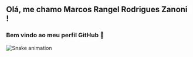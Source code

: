 ## Olá, me chamo Marcos Rangel Rodrigues Zanoni !


### Bem vindo ao meu perfil GitHub 👋

<!--
**MarcosRangelRZanoni/MarcosRangelRZanoni** is a ✨ _special_ ✨ repository because its `README.md` (this file) appears on your GitHub profile.

Here are some ideas to get you started:

- 🔭 I’m currently working on ...
- 🌱 I’m currently learning ...
- 👯 I’m looking to collaborate on ...
- 🤔 I’m looking for help with ...
- 💬 Ask me about ...
- 📫 How to reach me: ...
- 😄 Pronouns: ...
- ⚡ Fun fact: ...
-->
![Snake animation](https://github.com/seu-usuário-aqui/seu-usuário-aqui/blob/output/github-contribution-grid-snake.svg)
